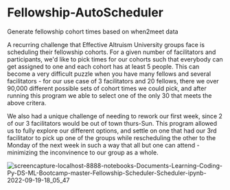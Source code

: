 # Fellowship-AutoScheduler
Generate fellowship cohort times based on when2meet data

A recurring challenge that Effective Altruism University groups face is scheduling their fellowship cohorts. For a given number of facilitators and participants, we'd like to pick times for our cohorts such that everybody can get assigned to one and each cohort has at least 5 people. This can become a very difficult puzzle when you have many fellows and several facilitators - for our use case of 3 facilitators and 20 fellows, there we over 90,000 different possible sets of cohort times we could pick, and after running this program we able to select one of the only 30 that meets the above critera.

We also had a unique challenge of needing to rework our first week, since 2 of our 3 facilitators would be out of town thurs-Sun. This program allowed us to fully explore our different options, and settle on one that had our 3rd facilitator to pick up one of the groups while rescheduling the other to the Monday of the next week in such a way that all but one can attend - minimizing the inconvinence to our group as a whole.

![screencapture-localhost-8888-notebooks-Documents-Learning-Coding-Py-DS-ML-Bootcamp-master-Fellowship-Scheduler-Scheduler-ipynb-2022-09-19-18_05_47](https://user-images.githubusercontent.com/29134239/191135389-7ca67813-6e21-4e01-87ab-c7e6df9f24a7.png)
